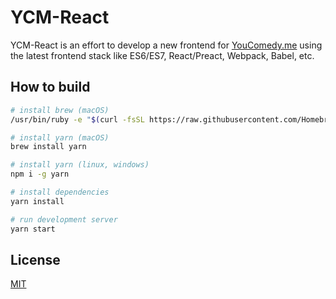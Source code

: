# YCM-React
YCM-React is an effort to develop a new frontend for [YouComedy.me](http://youcomedy.me) using the latest frontend stack like ES6/ES7, React/Preact, Webpack, Babel, etc.

## How to build

```bash
# install brew (macOS)
/usr/bin/ruby -e "$(curl -fsSL https://raw.githubusercontent.com/Homebrew/install/master/install)"

# install yarn (macOS)
brew install yarn

# install yarn (linux, windows)
npm i -g yarn

# install dependencies
yarn install

# run development server
yarn start
```

## License
[MIT](https://github.com/YouComedy/ycm-react/blob/master/LICENSE)
